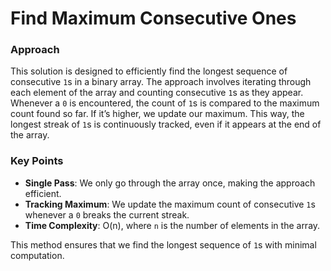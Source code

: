 # Find Maximum Consecutive Ones

### Approach

This solution is designed to efficiently find the longest sequence of consecutive `1`s in a binary array. The approach involves iterating through each element of the array and counting consecutive `1`s as they appear. Whenever a `0` is encountered, the count of `1`s is compared to the maximum count found so far. If it’s higher, we update our maximum. This way, the longest streak of `1`s is continuously tracked, even if it appears at the end of the array.

### Key Points

- **Single Pass**: We only go through the array once, making the approach efficient.
- **Tracking Maximum**: We update the maximum count of consecutive `1`s whenever a `0` breaks the current streak.
- **Time Complexity**: O(n), where `n` is the number of elements in the array.

This method ensures that we find the longest sequence of `1`s with minimal computation.
